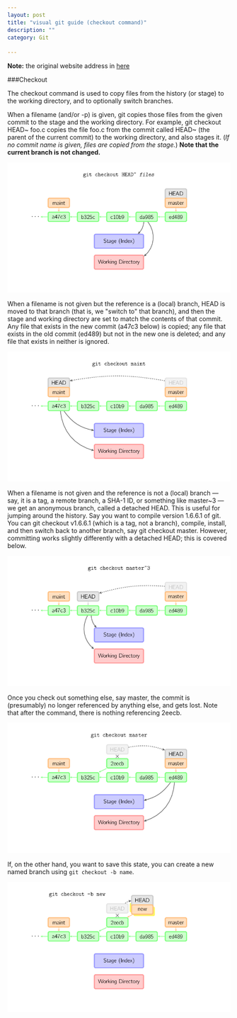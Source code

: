 ```yaml
---
layout: post
title: "visual git guide (checkout command)"
description: ""
category: Git

---
```


**Note:** the original website address in [here](http://marklodato.github.io/visual-git-guide/index-en.html?no-svg)

###Checkout


The checkout command is used to copy files from the history (or stage) to the working directory, and to optionally switch branches.   

When a filename (and/or -p) is given, git copies those files from the given commit to the stage and the working directory. For example, git checkout HEAD~ foo.c copies the file foo.c from the commit called HEAD~ (the parent of the current commit) to the working directory, and also stages it. (*If no commit name is given, files are copied from the stage.*) **Note that the current branch is not changed.**   

![checkout-files](/assets/images/checkout-files.png)

<!--more-->

When a filename is not given but the reference is a (local) branch, HEAD is moved to that branch (that is, we "switch to" that branch), and then the stage and working directory are set to match the contents of that commit. Any file that exists in the new commit (a47c3 below) is copied; any file that exists in the old commit (ed489) but not in the new one is deleted; and any file that exists in neither is ignored.   

![checkout-branch](/assets/images/checkout-branch.png)

When a filename is not given and the reference is not a (local) branch — say, it is a tag, a remote branch, a SHA-1 ID, or something like master~3 — we get an anonymous branch, called a detached HEAD. This is useful for jumping around the history. Say you want to compile version 1.6.6.1 of git. You can git checkout v1.6.6.1 (which is a tag, not a branch), compile, install, and then switch back to another branch, say git checkout master. However, committing works slightly differently with a detached HEAD; this is covered below.   

![checkout-detached](/assets/images/checkout-detached.png)

Once you check out something else, say master, the commit is (presumably) no longer referenced by anything else, and gets lost. Note that after the command, there is nothing referencing 2eecb.       

![checkout-after-detached](/assets/images/checkout-after-detached.png)   

If, on the other hand, you want to save this state, you can create a new named branch using `git checkout -b name`.   

![checkout-b-detached](/assets/images/checkout-b-detached.png)